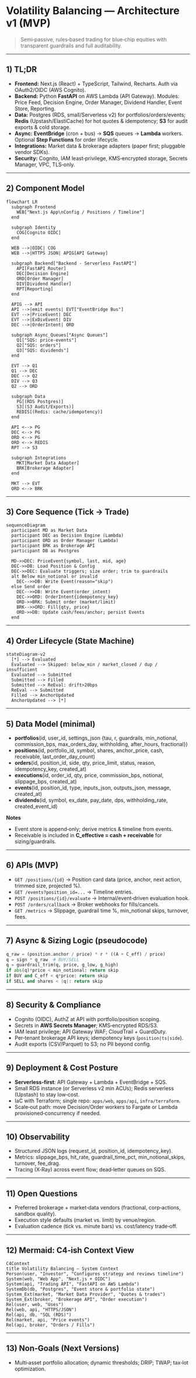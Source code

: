 # Volatility Balancing — Architecture v1 (MVP)

> Semi‑passive, rules‑based trading for blue‑chip equities with transparent guardrails and full auditability.

---

## 1) TL;DR
- **Frontend:** Next.js (React) + TypeScript, Tailwind, Recharts. Auth via OAuth2/OIDC (AWS Cognito).
- **Backend:** Python **FastAPI** on AWS Lambda (API Gateway). Modules: Price Feed, Decision Engine, Order Manager, Dividend Handler, Event Store, Reporting.
- **Data:** Postgres (RDS, small/Serverless v2) for portfolios/orders/events; **Redis** (Upstash/ElastiCache) for hot quotes & idempotency; **S3** for audit exports & cold storage.
- **Async:** **EventBridge** (cron + bus) → **SQS** queues → **Lambda** workers. Optional **Step Functions** for order lifecycle.
- **Integrations:** Market data & brokerage adapters (paper first; pluggable vendor SDKs).
- **Security:** Cognito, IAM least‑privilege, KMS‑encrypted storage, Secrets Manager, VPC, TLS‑only.

---

## 2) Component Model
```mermaid
flowchart LR
  subgraph Frontend
    WEB["Next.js App\nConfig / Positions / Timeline"]
  end

  subgraph Identity
    COG[Cognito OIDC]
  end

  WEB -->|OIDC| COG
  WEB -->|HTTPS JSON| APIG[API Gateway]

  subgraph Backend["Backend - Serverless FastAPI"]
    API[FastAPI Router]
    DEC[Decision Engine]
    ORD[Order Manager]
    DIV[Dividend Handler]
    RPT[Reporting]
  end

  APIG --> API
  API -->|emit events| EVT["EventBridge Bus"]
  EVT -->|PriceEvent| DEC
  EVT -->|ExDivEvent| DIV
  DEC -->|OrderIntent| ORD

  subgraph Async_Queues["Async Queues"]
    Q1["SQS: price-events"]
    Q2["SQS: orders"]
    Q3["SQS: dividends"]
  end

  EVT --> Q1
  Q1 --> DEC
  DEC --> Q2
  DIV --> Q3
  Q2 --> ORD

  subgraph Data
    PG[(RDS Postgres)]
    S3[(S3 Audit/Exports)]
    REDIS[(Redis: cache/idempotency)]
  end

  API <--> PG
  DEC <--> PG
  ORD <--> PG
  ORD <--> REDIS
  RPT --> S3

  subgraph Integrations
    MKT[Market Data Adapter]
    BRK[Brokerage Adapter]
  end

  MKT --> EVT
  ORD <--> BRK
```

---

## 3) Core Sequence (Tick → Trade)
```mermaid
sequenceDiagram
  participant MD as Market Data
  participant DEC as Decision Engine (Lambda)
  participant ORD as Order Manager (Lambda)
  participant BRK as Brokerage API
  participant DB as Postgres

  MD->>DEC: PriceEvent{symbol, last, mid, age}
  DEC->>DB: Load Position & Config
  DEC->>DEC: Evaluate triggers; size order; trim to guardrails
  alt Below min_notional or invalid
    DEC-->>DB: Write Event(reason="skip")
  else Send order
    DEC-->>DB: Write Event(order_intent)
    DEC->>ORD: OrderIntent{idempotency_key}
    ORD->>BRK: Submit order (market/limit)
    BRK-->>ORD: Fill{qty, price}
    ORD->>DB: Update cash/fees/anchor; persist Events
  end
```

---

## 4) Order Lifecycle (State Machine)
```mermaid
stateDiagram-v2
  [*] --> Evaluated
  Evaluated --> Skipped: below_min / market_closed / dup / insufficient
  Evaluated --> Submitted
  Submitted --> Filled
  Submitted --> ReEval: drift>20bps
  ReEval --> Submitted
  Filled --> AnchorUpdated
  AnchorUpdated --> [*]
```

---

## 5) Data Model (minimal)
- **portfolios**(id, user_id, settings_json {tau, r, guardrails, min_notional, commission_bps, max_orders_day, withholding, after_hours, fractional})
- **positions**(id, portfolio_id, symbol, shares, anchor_price, cash, receivable, last_order_day_count)
- **orders**(id, position_id, side, qty, price_limit, status, reason, idempotency_key, created_at)
- **executions**(id, order_id, qty, price, commission_bps, notional, slippage_bps, created_at)
- **events**(id, position_id, type, inputs_json, outputs_json, message, created_at)
- **dividends**(id, symbol, ex_date, pay_date, dps, withholding_rate, created_event_id)

**Notes**
- Event store is append‑only; derive metrics & timeline from events.
- Receivable is included in **C_effective = cash + receivable** for sizing/guardrails.

---

## 6) APIs (MVP)
- `GET /positions/{id}` → Position card data (price, anchor, next action, trimmed size, projected %).
- `GET /events?position_id=...` → Timeline entries.
- `POST /positions/{id}/evaluate` → Internal/event‑driven evaluation hook.
- `POST /orders/callback` → Broker webhooks for fills/cancels.
- `GET /metrics` → Slippage, guardrail time %, min_notional skips, turnover, fees.

---

## 7) Async & Sizing Logic (pseudocode)
```python
q_raw = (position.anchor / price) * r * ((A + C_eff) / price)
q = sign * q_raw  # BUY/SELL
q = guardrail_trim(q, price, g_low, g_high)
if abs(q)*price < min_notional: return skip
if BUY and C_eff < q*price: return skip
if SELL and shares < |q|: return skip
```

---

## 8) Security & Compliance
- Cognito (OIDC), AuthZ at API with portfolio/position scoping.
- Secrets in **AWS Secrets Manager**; KMS‑encrypted RDS/S3.
- IAM least privilege; API Gateway WAF; CloudTrail + GuardDuty.
- Per‑tenant brokerage API keys; idempotency keys (`position|ts|side`).
- Audit exports (CSV/Parquet) to S3; no PII beyond config.

---

## 9) Deployment & Cost Posture
- **Serverless‑first**: API Gateway + Lambda + EventBridge + SQS.
- Small RDS instance (or Serverless v2 min ACUs); Redis serverless (Upstash) to stay low‑cost.
- IaC with Terraform; single repo: `apps/web`, `apps/api`, `infra/terraform`.
- Scale‑out path: move Decision/Order workers to Fargate or Lambda provisioned‑concurrency if needed.

---

## 10) Observability
- Structured JSON logs (request_id, position_id, idempotency_key).
- Metrics: slippage_bps, hit_rate, guardrail_time_pct, min_notional_skips, turnover, fee_drag.
- Tracing (X‑Ray) across event flow; dead‑letter queues on SQS.

---

## 11) Open Questions
- Preferred brokerage + market‑data vendors (fractional, corp‑actions, sandbox quality).
- Execution style defaults (market vs. limit) by venue/region.
- Evaluation cadence (tick vs. minute bars) vs. cost/latency trade‑off.

---

## 12) Mermaid: C4‑ish Context View
```mermaid
C4Context
title Volatility Balancing – System Context
Person(user, "Investor", "Configures strategy and reviews timeline")
System(web, "Web App", "Next.js + OIDC")
System(api, "Trading API", "FastAPI on AWS Lambda")
SystemDb(db, "Postgres", "Event store & portfolio state")
System_Ext(market, "Market Data Provider", "Quotes & trades")
System_Ext(broker, "Brokerage API", "Order execution")
Rel(user, web, "Uses")
Rel(web, api, "HTTPS/JSON")
Rel(api, db, "SQL (RDS)")
Rel(market, api, "Price events")
Rel(api, broker, "Orders / Fills")
```

---

## 13) Non‑Goals (Next Versions)
- Multi‑asset portfolio allocation; dynamic thresholds; DRIP; TWAP; tax‑lot optimization.

